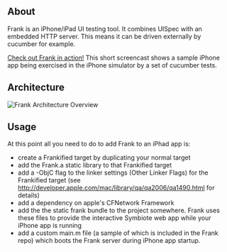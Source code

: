 About
-----

Frank is an iPhone/iPad UI testing tool. It combines UISpec with an embedded HTTP server. This means it can be driven externally by cucumber for example. 

[Check out Frank in action!](http://sl.thepete.net/frank_ea_demo) This short screencast shows a sample iPhone app being exercised in the iPhone simulator by a set of cucumber tests.

Architecture
----
![Frank Architecture Overview](http://github.com/moredip/frank/raw/master/doc/Frank%20Architecture.png)

Usage
-----

At this point all you need to do to add Frank to an iPhad app is:

 * create a Frankified target by duplicating your normal target
 * add the Frank.a static library to that Frankified target
 * add a -ObjC flag to the linker settings (Other Linker Flags) for the Frankified target (see http://developer.apple.com/mac/library/qa/qa2006/qa1490.html for details)
 * add a dependency on apple's CFNetwork Framework
 * add the the static frank bundle to the project somewhere. Frank uses these files to provide the interactive Symbiote web app while your iPhone app is running
 * add a custom main.m file (a sample of which is included in the Frank repo) which boots the Frank server during iPhone app startup.
